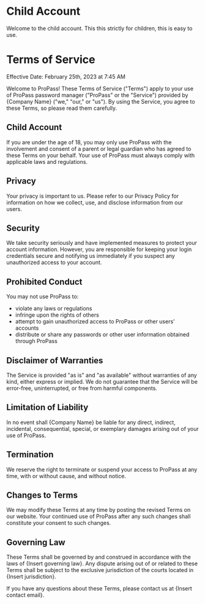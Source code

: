 # Child Account

Welcome to the child account. This this strictly for children, this is easy to use.




# Terms of Service

Effective Date: February 25th, 2023 at 7:45 AM

Welcome to ProPass! These Terms of Service ("Terms") apply to your use of ProPass password manager ("ProPass" or the "Service") provided by {Company Name} ("we," "our," or "us"). By using the Service, you agree to these Terms, so please read them carefully.

## Child Account

If you are under the age of 18, you may only use ProPass with the involvement and consent of a parent or legal guardian who has agreed to these Terms on your behalf. Your use of ProPass must always comply with applicable laws and regulations.

## Privacy

Your privacy is important to us. Please refer to our Privacy Policy for information on how we collect, use, and disclose information from our users.

## Security

We take security seriously and have implemented measures to protect your account information. However, you are responsible for keeping your login credentials secure and notifying us immediately if you suspect any unauthorized access to your account.

## Prohibited Conduct

You may not use ProPass to:

- violate any laws or regulations
- infringe upon the rights of others
- attempt to gain unauthorized access to ProPass or other users' accounts
- distribute or share any passwords or other user information obtained through ProPass

## Disclaimer of Warranties

The Service is provided "as is" and "as available" without warranties of any kind, either express or implied. We do not guarantee that the Service will be error-free, uninterrupted, or free from harmful components.

## Limitation of Liability

In no event shall {Company Name} be liable for any direct, indirect, incidental, consequential, special, or exemplary damages arising out of your use of ProPass.

## Termination

We reserve the right to terminate or suspend your access to ProPass at any time, with or without cause, and without notice.

## Changes to Terms

We may modify these Terms at any time by posting the revised Terms on our website. Your continued use of ProPass after any such changes shall constitute your consent to such changes.

## Governing Law

These Terms shall be governed by and construed in accordance with the laws of {Insert governing law}. Any dispute arising out of or related to these Terms shall be subject to the exclusive jurisdiction of the courts located in {Insert jurisdiction}.

If you have any questions about these Terms, please contact us at {Insert contact email}.
